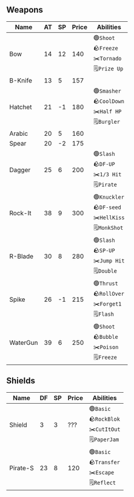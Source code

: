 ## Weapons
|Name    |AT|SP|Price|Abilities|
|--------|--|--|-----|---------|
|Bow     |14|12|  140|🟢`Shoot`<br/>🪨`Freeze`<br/>✂️`Tornado`<br/>🗒️`Prize Up`|
|B-Knife |13| 5|  157|         |
|Hatchet |21|-1|  180|🟢`Smasher`<br/>🪨`CoolDown`<br/>✂️`Half HP`<br/>🗒️`Burgler`|
|Arabic  |20| 5|  160||
|Spear   |20|-2|  175||
|Dagger  |25| 6|  200|🟢`Slash`<br/>🪨`DF-UP`<br/>✂️`1/3 Hit`<br/>🗒️`Pirate`|
|Rock-It |38| 9|  300|🟢`Knuckler`<br/>🪨`DF-seed`<br/>✂️`HellKiss`<br/>🗒️`MonkShot`|
|R-Blade |30| 8|  280|🟢`Slash`<br/>🪨`SP-UP`<br/>✂️`Jump Hit`<br/>🗒️`Double`|
|Spike   |26|-1|  215|🟢`Thrust`<br/>🪨`RollOver`<br/>✂️`Forget1`<br/>🗒️`Flash`|
|WaterGun|39| 6|  250|🟢`Shoot`<br/>🪨`Bubble`<br/>✂️`Poison`<br/>🗒️`Freeze`|

## Shields
|Name    |DF|SP|Price|Abilities|
|--------|--|--|-----|---------|
|Shield  | 3| 3|  ???|🟢`Basic`<br/>🪨`RockBlok`<br/>✂️`CutItOut`<br/>🗒️`PaperJam`|
|Pirate-S|23| 8|  120|🟢`Basic`<br/>🪨`Transfer`<br/>✂️`Escape`<br/>🗒️`Reflect`|
